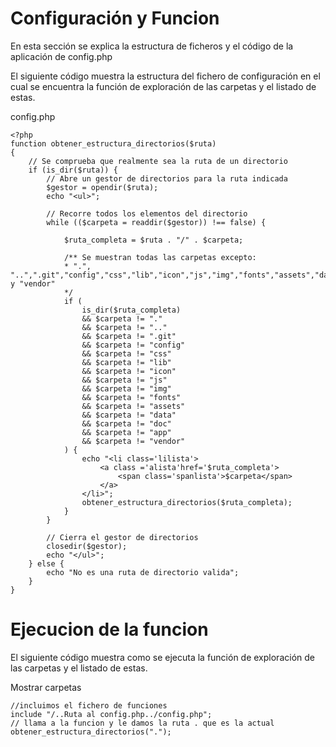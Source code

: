 # Configuración y Funcion

En esta sección se explica la estructura de ficheros y el código de la aplicación de config.php

El siguiente código muestra la estructura del fichero de configuración en el cual se encuentra la función de exploración de las carpetas y el listado de estas.

config.php

    <?php
    function obtener_estructura_directorios($ruta)
    {
        // Se comprueba que realmente sea la ruta de un directorio
        if (is_dir($ruta)) {
            // Abre un gestor de directorios para la ruta indicada
            $gestor = opendir($ruta);
            echo "<ul>";

            // Recorre todos los elementos del directorio
            while (($carpeta = readdir($gestor)) !== false) {

                $ruta_completa = $ruta . "/" . $carpeta;

                /** Se muestran todas las carpetas excepto:
                * ".", "..",".git","config","css","lib","icon","js","img","fonts","assets","data","doc,"app" y "vendor"
                */
                if (
                    is_dir($ruta_completa)
                    && $carpeta != "."
                    && $carpeta != ".."
                    && $carpeta != ".git"
                    && $carpeta != "config"
                    && $carpeta != "css"
                    && $carpeta != "lib"
                    && $carpeta != "icon"
                    && $carpeta != "js"
                    && $carpeta != "img"
                    && $carpeta != "fonts"
                    && $carpeta != "assets"
                    && $carpeta != "data"
                    && $carpeta != "doc"
                    && $carpeta != "app"
                    && $carpeta != "vendor"
                ) {
                    echo "<li class='lilista'>
                        <a class ='alista'href='$ruta_completa'>
                            <span class='spanlista'>$carpeta</span>
                        </a>
                    </li>";
                    obtener_estructura_directorios($ruta_completa);
                }
            }

            // Cierra el gestor de directorios
            closedir($gestor);
            echo "</ul>";
        } else {
            echo "No es una ruta de directorio valida";
        }
    }

# Ejecucion de la funcion

El siguiente código muestra como se ejecuta la función de exploración de las carpetas y el listado de estas.

Mostrar carpetas

    //incluimos el fichero de funciones
    include "/..Ruta al config.php../config.php";
    // llama a la funcion y le damos la ruta . que es la actual
    obtener_estructura_directorios(".");
